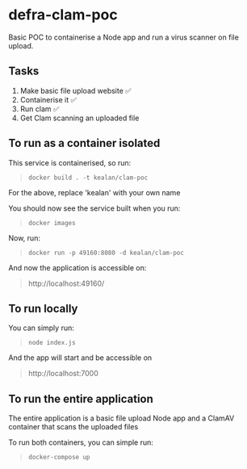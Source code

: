 # defra-clam-poc

Basic POC to containerise a Node app and run a virus scanner on file upload.

## Tasks

1. Make basic file upload website ✅
2. Containerise it ✅
3. Run clam ✅
4. Get Clam scanning an uploaded file

## To run as a container isolated

This service is containerised, so run:

> `docker build . -t kealan/clam-poc`

For the above, replace 'kealan' with your own name

You should now see the service built when you run:

> `docker images`

Now, run:

> `docker run -p 49160:8080 -d kealan/clam-poc`

And now the application is accessible on:

> http://localhost:49160/

## To run locally

You can simply run:

> `node index.js`

And the app will start and be accessible on 

> http://localhost:7000

## To run the entire application

The entire application is a basic file upload Node app and a ClamAV container that scans the uploaded files

To run both containers, you can simple run:

> `docker-compose up`
